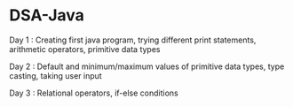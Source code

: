 # DSA-Java

Day 1 : Creating first java program, trying different print statements, arithmetic operators, primitive data types

Day 2 : Default and minimum/maximum values of primitive data types, type casting, taking user input

Day 3 : Relational operators, if-else conditions
